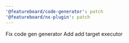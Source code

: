 ```yaml
---
'@featureboard/code-generator': patch
'@featureboard/nx-plugin': patch
---
```


Fix code gen generator
Add add target executor
